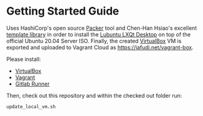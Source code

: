 # Getting Started Guide

Uses HashiCorp's open source [Packer](https://github.com/hashicorp/packer) tool and Chen-Han Hsiao's excellent [template library](https://github.com/chenhan1218/packer-desktop/tree/desktop/packer_templates/ubuntu) in order to install the [Lubuntu LXQt Desktop](https://lubuntu.me) on top of the official Ubuntu 20.04 Server ISO. Finally, the created [VirtualBox](https://www.virtualbox.org) VM is exported and uploaded to Vagrant Cloud as https://jafudi.net/vagrant-box.

Please install:

- [VirtualBox](https://www.virtualbox.org/wiki/Downloads)
- [Vagrant](https://www.vagrantup.com/downloads.html)
- [Gitlab Runner](https://docs.gitlab.com/runner/install)

Then, check out this repository and within the checked out folder run:

```
update_local_vm.sh
```
